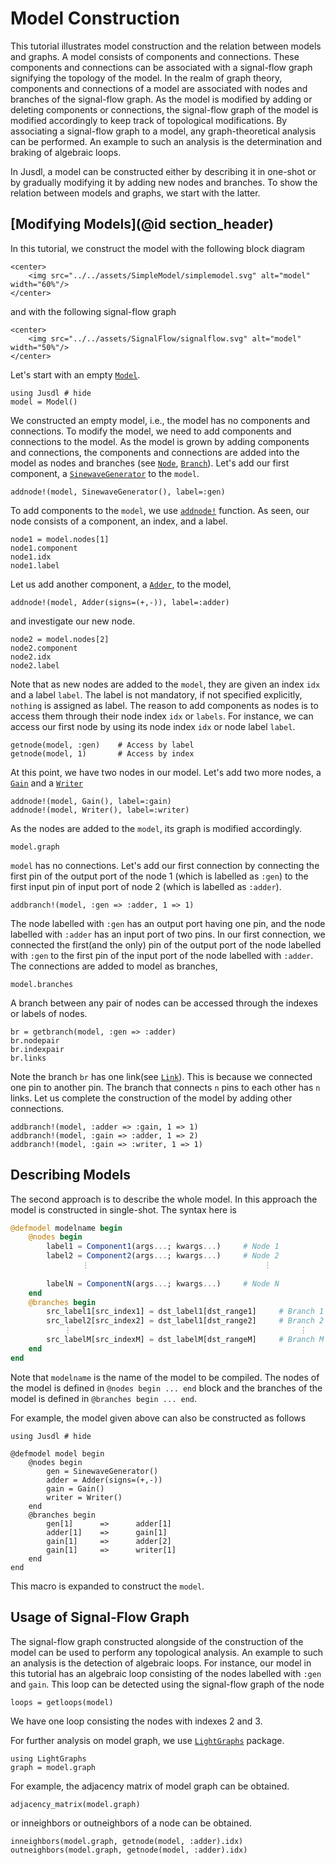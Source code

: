 # Model Construction

This tutorial illustrates model construction and  the relation between models and graphs. A model consists of components and connections. These components and connections can be associated with a signal-flow graph signifying the topology of the model. In the realm of graph theory, components and connections of a model are associated with nodes and branches of the signal-flow graph. As the model is modified by adding or deleting components or connections, the signal-flow graph of the model is modified accordingly to keep track of topological modifications. By associating a signal-flow graph to a model, any graph-theoretical analysis can be performed. An example to such an analysis is the determination and braking of algebraic loops. 

In Jusdl, a model can be constructed either by describing it in one-shot or by gradually modifying it by adding new nodes and branches. To show the relation between models and graphs, we start with the latter.

## [Modifying Models](@id section_header)
In this tutorial, we construct the model with the following block diagram
```@raw html
<center>
    <img src="../../assets/SimpleModel/simplemodel.svg" alt="model" width="60%"/>
</center>
```
and with the following signal-flow graph 
```@raw html
<center>
    <img src="../../assets/SignalFlow/signalflow.svg" alt="model" width="50%"/>
</center>
```

Let's start with an empty [`Model`](@ref).
```@repl model_graph_example 
using Jusdl # hide 
model = Model()
```
We constructed an empty model, i.e., the model has no components and connections. To modify the model, we need to add components and connections to the model. As the model is grown by adding components and connections, the components and connections are added into the model as nodes and branches (see [`Node`](@ref), [`Branch`](@ref)).  Let's add our first component, a [`SinewaveGenerator`](@ref) to the `model`.
```@repl model_graph_example
addnode!(model, SinewaveGenerator(), label=:gen)
```
To add components to the `model`, we use [`addnode!`](@ref) function. As seen, our node consists of a component, an index, and a label. 
```@repl model_graph_example
node1 = model.nodes[1]
node1.component
node1.idx 
node1.label 
```
Let us add another component, a [`Adder`](@ref), to the model, 
```@repl model_graph_example
addnode!(model, Adder(signs=(+,-)), label=:adder)
```
and investigate our new node.
```@repl model_graph_example
node2 = model.nodes[2] 
node2.component 
node2.idx
node2.label
```
Note that as new nodes are added to the `model`, they are given an index `idx` and a label `label`. The label is not mandatory, if not specified explicitly, `nothing` is assigned as label. The reason to add components as nodes is to access them through their node index `idx` or `labels`. For instance, we can access our first node by using its node index `idx` or node label `label`. 
```@repl model_graph_example
getnode(model, :gen)    # Access by label
getnode(model, 1)       # Access by index
```
At this point, we have two nodes in our model. Let's add two more nodes, a [`Gain`](@ref) and a [`Writer`](@ref)
```@repl model_graph_example
addnode!(model, Gain(), label=:gain)
addnode!(model, Writer(), label=:writer)
```
As the nodes are added to the `model`, its graph is modified accordingly.
```@repl model_graph_example
model.graph
```

`model` has no connections. Let's add our first connection by connecting the first pin of the output port of the node 1 (which is labelled as `:gen`) to the first input pin of input port of node 2 (which is labelled as `:adder`). 
```@repl model_graph_example
addbranch!(model, :gen => :adder, 1 => 1)
```
The node labelled with `:gen` has an output port having one pin, and the node labelled with `:adder` has an input port of two pins. In our first connection, we connected the first(and the only) pin of the output port of the node labelled with `:gen` to the first pin of the input port of the node labelled with `:adder`.  The connections are added to model as branches, 
```@repl model_graph_example
model.branches
```
A branch between any pair of nodes can be accessed through the indexes or labels of nodes. 
```@repl model_graph_example
br = getbranch(model, :gen => :adder)
br.nodepair 
br.indexpair 
br.links
```
Note the branch `br` has one link(see [`Link`](@ref)). This is because we connected one pin to another pin. The branch that connects ``n`` pins to each other has `n` links. Let us complete the construction of the model by adding other connections. 
```@repl model_graph_example
addbranch!(model, :adder => :gain, 1 => 1)
addbranch!(model, :gain => :adder, 1 => 2)
addbranch!(model, :gain => :writer, 1 => 1)
```

## Describing Models
The second approach is to describe the whole model. In this approach the model is constructed in single-shot. The syntax here is 
```julia 
@defmodel modelname begin 
    @nodes begin 
        label1 = Component1(args...; kwargs...)     # Node 1
        label2 = Component2(args...; kwargs...)     # Node 2
                ⋮                                       ⋮
        
        labelN = ComponentN(args...; kwargs...)     # Node N
    end 
    @branches begin 
        src_label1[src_index1] = dst_label1[dst_range1]     # Branch 1
        src_label2[src_index2] = dst_label1[dst_range2]     # Branch 2 
            ⋮                                                   ⋮
        src_labelM[src_indexM] = dst_labelM[dst_rangeM]     # Branch M
    end
end 
```
Note that `modelname` is the name of the model to be compiled. The nodes of the model is defined in `@nodes begin ... end` block and the branches of the model is defined in `@branches begin ... end`. 

For example, the model given above can also be constructed as follows 
```@repl model_graph_example_def_model_macro
using Jusdl # hide 

@defmodel model begin 
    @nodes begin 
        gen = SinewaveGenerator() 
        adder = Adder(signs=(+,-))
        gain = Gain() 
        writer = Writer() 
    end 
    @branches begin 
        gen[1]      =>      adder[1]
        adder[1]    =>      gain[1]
        gain[1]     =>      adder[2]
        gain[1]     =>      writer[1]
    end
end
```
This macro is expanded to construct the `model`.

## Usage of Signal-Flow Graph 
The signal-flow graph constructed alongside of the construction of the model can be used to perform any topological analysis. An example to such an analysis is the detection of algebraic loops. For instance, our model in this tutorial has an algebraic loop consisting of the nodes labelled with `:gen` and `gain`. This loop can be detected using the signal-flow graph of the node 
```@repl model_graph_example
loops = getloops(model)
```
We have one loop consisting the nodes with indexes 2 and 3. 

For further analysis on model graph, we use [`LightGraphs`](https://juliagraphs.org/LightGraphs.jl/stable/) package.
```@repl model_graph_example
using LightGraphs 
graph = model.graph 
```
For example, the adjacency matrix of model graph can be obtained. 
```@repl model_graph_example
adjacency_matrix(model.graph)
```
or inneighbors or outneighbors of a node can be obtained.
```@repl model_graph_example
inneighbors(model.graph, getnode(model, :adder).idx)
outneighbors(model.graph, getnode(model, :adder).idx)
```
